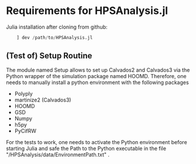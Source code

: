 # Requirements for HPSAnalysis.jl

Julia installation after cloning from github:
```julia
    ] dev /path/to/HPSAnalysis.jl  
```

## (Test of) Setup Routine

The module named Setup allows to set up Calvados2 and Calvados3 via the Python wrapper of the simulation package named HOOMD. Therefore, one needs to manually install a python environment with the following packages

* Polyply
* martinize2 (Calvados3)
* HOOMD
* GSD
* Numpy
* h5py
* PyCifRW

For the tests to work, one needs to activate the Python environment before starting Julia and safe the Path to the Python executable in the file "/HPSAnalysis/data/EnvironmentPath.txt" . 